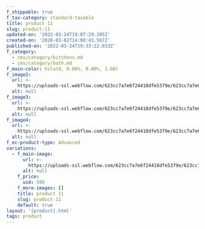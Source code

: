 ```yaml
---
f_shippable: true
f_tax-category: standard-taxable
title: product 11
slug: product-11
updated-on: '2022-03-24T19:07:29.205Z'
created-on: '2020-03-02T14:00:43.567Z'
published-on: '2022-03-24T19:33:22.033Z'
f_category:
  - cms/category/kitchens.md
  - cms/category/bath.md
f_main-color: hsla(0, 0.00%, 0.00%, 1.00)
f_image2:
  url: >-
    https://uploads-ssl.webflow.com/623cc7a7e6f24418dfe5379e/623cc7a7e6f24481c9e538c3_13a.jpg
  alt: null
f_image3:
  url: >-
    https://uploads-ssl.webflow.com/623cc7a7e6f24418dfe5379e/623cc7a7e6f2446871e538bc_13b.jpg
  alt: null
f_image4:
  url: >-
    https://uploads-ssl.webflow.com/623cc7a7e6f24418dfe5379e/623cc7a7e6f2440a00e538c5_13c.jpg
  alt: null
f_ec-product-type: Advanced
variations:
  - f_main-image:
      url: >-
        https://uploads-ssl.webflow.com/623cc7a7e6f24418dfe5379e/623cc7a7e6f244138be538ec_SHOTBY_MARRALIZA_KREIJKES-5838.jpg
      alt: null
    f_price:
      usd: 500
    f_more-images: []
    title: product 11
    slug: product-11
    default: true
layout: '[product].html'
tags: product
---
```



